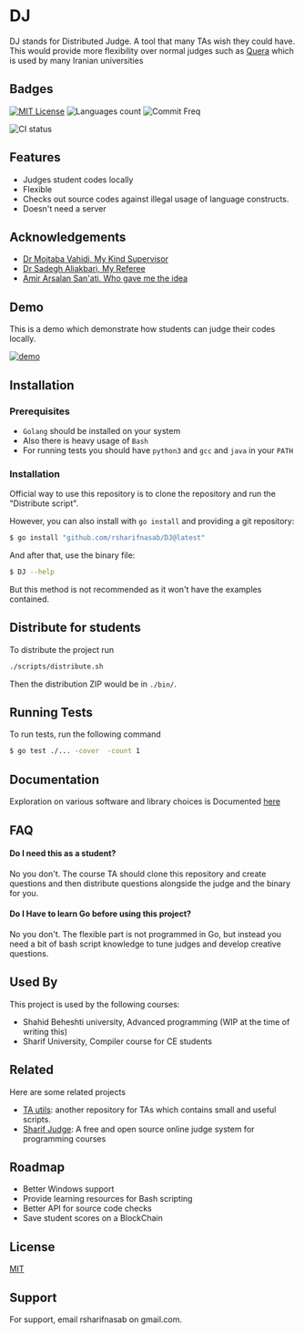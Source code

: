 # DJ
DJ stands for Distributed Judge. A tool that many TAs wish they could have. This would provide more flexibility over normal judges such as [Quera](https://quera.ir) which is used by many Iranian universities

<!-- TODO: Add an example of a non-Persian judge -->



## Badges

[![MIT License](https://img.shields.io/badge/License-MIT-green.svg?style=for-the-badge)](https://choosealicense.com/licenses/mit/)
![Languages count](https://img.shields.io/github/languages/count/rsharifnasab/DJ?style=for-the-badge)
![Commit Freq](https://img.shields.io/github/commit-activity/w/rsharifnasab/DJ?style=for-the-badge)

![CI status](https://github.com/rsharifnasab/DJ/actions/workflows/test.yml/badge.svg?)

## Features

- Judges student codes locally
- Flexible 
- Checks out source codes against illegal usage of language constructs.
- Doesn't need a server


## Acknowledgements

 - [Dr Mojtaba Vahidi, My Kind Supervisor](http://facultymembers.sbu.ac.ir/vahidi/)
 - [Dr Sadegh Aliakbari, My Referee](http://facultymembers.sbu.ac.ir/aliakbary/)
 - [Amir Arsalan San'ati, Who gave me the idea](https://github.com/Amirarsalan-sn)
 


## Demo

This is a demo which demonstrate how students can judge their codes locally.

[![demo](https://asciinema.org/a/335480.svg)](https://asciinema.org/a/B7EEbzwsnDVGq7pFu012wm5UM?autoplay=1)
## Installation

### Prerequisites
+ `Golang` should be installed on your system
+ Also there is heavy usage of `Bash`
+ For running tests you should have `python3` and `gcc` and `java` in your `PATH`


### Installation

Official way to use this repository is to clone the repository and run the "Distribute script".

However, you can also install with `go install` and providing a git repository:
```bash
$ go install "github.com/rsharifnasab/DJ@latest"
```

And after that, use the binary file:
  
```bash
$ DJ --help 
```

But this method is not recommended as it won't have the examples contained.
    
## Distribute for students

To distribute the project run

```bash
./scripts/distribute.sh
```

Then the distribution ZIP would be in `./bin/`.


## Running Tests

To run tests, run the following command

```bash
$ go test ./... -cover  -count 1
```


## Documentation

Exploration on various software and library choices is Documented [here](https://github.com/rsharifnasab/DJ/tree/master/docs)


## FAQ

#### Do I need this as a student?

No you don't. The course TA should clone this repository and create questions and then distribute questions alongside the judge and the binary for you.

#### Do I Have to learn Go before using this project?

No you don't. The flexible part is not programmed in Go, but instead you need a bit of bash script knowledge to tune judges and develop creative questions.

## Used By

This project is used by the following courses:

- Shahid Beheshti university, Advanced programming (WIP at the time of writing this)
- Sharif University, Compiler course for CE students

## Related

Here are some related projects

- [TA utils](https://github.com/rsharifnasab/ta_utils): another repository for TAs which contains small and useful scripts.
- [Sharif Judge](https://github.com/mjnaderi/Sharif-Judge): A free and open source online judge system for programming courses

## Roadmap

- Better Windows support
- Provide learning resources for Bash scripting
- Better API for source code checks
- Save student scores on a BlockChain


## License

[MIT](https://choosealicense.com/licenses/mit/)


## Support

For support, email rsharifnasab on gmail.com.
